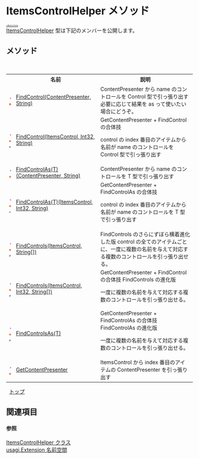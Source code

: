 # ItemsControlHelper メソッド

<div style="font-size:30%"><a href="https://github.com/usagi/usagi.cs/blob/master/docs/Home.md">≪Back to Home</a></div><a href="T_usagi_Extension_ItemsControlHelper.md">ItemsControlHelper</a> 型は下記のメンバーを公開します。


## メソッド
&nbsp;<table><tr><th></th><th>名前</th><th>説明</th></tr><tr><td>![Public メソッド](media/pubmethod.gif "Public メソッド")![静的メンバー](media/static.gif "静的メンバー")</td><td><a href="M_usagi_Extension_ItemsControlHelper_FindControl.md">FindControl(ContentPresenter, String)</a></td><td>
ContentPresenter から name のコントロールを Control 型で引っ張り出す 必要に応じて結果を as って使いたい場合にどうぞ。</td></tr><tr><td>![Public メソッド](media/pubmethod.gif "Public メソッド")![静的メンバー](media/static.gif "静的メンバー")![Code example](media/CodeExample.png "Code example")</td><td><a href="M_usagi_Extension_ItemsControlHelper_FindControl_1.md">FindControl(ItemsControl, Int32, String)</a></td><td>
GetContentPresenter + FindControl の合体技 

control の index 番目のアイテムから名前が name のコントロールを Control 型で引っ張り出す</td></tr><tr><td>![Public メソッド](media/pubmethod.gif "Public メソッド")![静的メンバー](media/static.gif "静的メンバー")</td><td><a href="M_usagi_Extension_ItemsControlHelper_FindControlAs__1.md">FindControlAs(T)(ContentPresenter, String)</a></td><td>
ContentPresenter から name のコントロールを T 型で引っ張り出す</td></tr><tr><td>![Public メソッド](media/pubmethod.gif "Public メソッド")![静的メンバー](media/static.gif "静的メンバー")![Code example](media/CodeExample.png "Code example")</td><td><a href="M_usagi_Extension_ItemsControlHelper_FindControlAs__1_1.md">FindControlAs(T)(ItemsControl, Int32, String)</a></td><td>
GetContentPresenter + FindControlAs の合体技 

control の index 番目のアイテムから名前が name のコントロールを T 型で引っ張り出す</td></tr><tr><td>![Public メソッド](media/pubmethod.gif "Public メソッド")![静的メンバー](media/static.gif "静的メンバー")![Code example](media/CodeExample.png "Code example")</td><td><a href="M_usagi_Extension_ItemsControlHelper_FindControls_1.md">FindControls(ItemsControl, String[])</a></td><td>
FindControls のさらにずぼら横着進化した版 control の全てのアイテムごとに、一度に複数の名前を与えて対応する複数のコントロールを引っ張り出せる。</td></tr><tr><td>![Public メソッド](media/pubmethod.gif "Public メソッド")![静的メンバー](media/static.gif "静的メンバー")![Code example](media/CodeExample.png "Code example")</td><td><a href="M_usagi_Extension_ItemsControlHelper_FindControls.md">FindControls(ItemsControl, Int32, String[])</a></td><td>
GetContentPresenter + FindControl の合体技 FindControls の進化版 

一度に複数の名前を与えて対応する複数のコントロールを引っ張り出せる。</td></tr><tr><td>![Public メソッド](media/pubmethod.gif "Public メソッド")![静的メンバー](media/static.gif "静的メンバー")![Code example](media/CodeExample.png "Code example")</td><td><a href="M_usagi_Extension_ItemsControlHelper_FindControlsAs__1.md">FindControlsAs(T)</a></td><td>
GetContentPresenter + FindControlAs の合体技 FindControlAs の進化版 

一度に複数の名前を与えて対応する複数のコントロールを引っ張り出せる。</td></tr><tr><td>![Public メソッド](media/pubmethod.gif "Public メソッド")![静的メンバー](media/static.gif "静的メンバー")</td><td><a href="M_usagi_Extension_ItemsControlHelper_GetContentPresenter.md">GetContentPresenter</a></td><td>
ItemsControl から index 番目のアイテムの ContentPresenter を引っ張り出す</td></tr></table>&nbsp;
<a href="#itemscontrolhelper-メソッド">トップ</a>

## 関連項目


#### 参照
<a href="T_usagi_Extension_ItemsControlHelper.md">ItemsControlHelper クラス</a><br /><a href="N_usagi_Extension.md">usagi.Extension 名前空間</a><br />